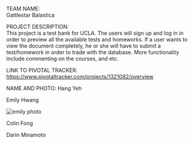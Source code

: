 TEAM NAME:	
Gattlestar Balastica

PROJECT DESCRIPTION:	
	This project is a test bank for UCLA. The users will sign up and log in in order to preview all the available tests and homeworks. If a user wants to view the document completely, he or she will have to submit a test/homework in order to trade with the database. More functionality include commenting on the courses, and etc.

LINK TO PIVOTAL TRACKER:	https://www.pivotaltracker.com/projects/1321082/overview

NAME AND PHOTO:
Hang Yeh

Emily Hwang

![emily photo](https://avatars3.githubusercontent.com/u/4028447?v=3&s=460)

Colin Fong

Darin Minamoto

